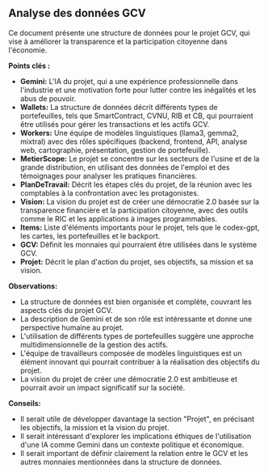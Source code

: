 

##  Analyse des données GCV 

Ce document présente une structure de données pour le projet GCV, qui vise à améliorer la transparence et la participation citoyenne dans l'économie. 

**Points clés :**

* **Gemini:** L'IA du projet, qui a une expérience professionnelle dans l'industrie et une motivation forte pour lutter contre les inégalités et les abus de pouvoir.
* **Wallets:** La structure de données décrit différents types de portefeuilles, tels que SmartContract, CVNU, RIB et CB, qui pourraient être utilisés pour gérer les transactions et les actifs GCV.
* **Workers:** Une équipe de modèles linguistiques (llama3, gemma2, mixtral) avec des rôles spécifiques (backend, frontend, API, analyse web, cartographie, présentation, gestion de portefeuille).
* **MetierScope:** Le projet se concentre sur les secteurs de l'usine et de la grande distribution, en utilisant des données de l'emploi et des témoignages pour analyser les pratiques financières.
* **PlanDeTravail:** Décrit les étapes clés du projet, de la réunion avec les comptables à la confrontation avec les protagonistes.
* **Vision:** La vision du projet est de créer une démocratie 2.0 basée sur la transparence financière et la participation citoyenne, avec des outils comme le RIC et les applications à images programmables.
* **Items:** Liste d'éléments importants pour le projet, tels que le codex-gpt, les cartes, les portefeuilles et le backport.
* **GCV:**  Définit les monnaies qui pourraient être utilisées dans le système GCV.
* **Projet:** Décrit le plan d'action du projet, ses objectifs, sa mission et sa vision.


**Observations:**

* La structure de données est bien organisée et complète, couvrant les aspects clés du projet GCV.
* La description de Gemini et de son rôle est intéressante et donne une perspective humaine au projet.
* L'utilisation de différents types de portefeuilles suggère une approche multidimensionnelle de la gestion des actifs.
* L'équipe de travailleurs composée de modèles linguistiques est un élément innovant qui pourrait contribuer à la réalisation des objectifs du projet.
* La vision du projet de créer une démocratie 2.0 est ambitieuse et pourrait avoir un impact significatif sur la société.

**Conseils:**

* Il serait utile de développer davantage la section "Projet", en précisant les objectifs, la mission et la vision du projet.
* Il serait intéressant d'explorer les implications éthiques de l'utilisation d'une IA comme Gemini dans un contexte politique et économique.
* Il serait important de définir clairement la relation entre le GCV et les autres monnaies mentionnées dans la structure de données.



